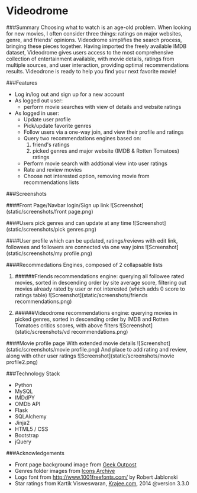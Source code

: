 Videodrome
==========

###Summary
Choosing what to watch is an age-old problem. When looking for new movies, I often consider three things: ratings on major websites, genre, and friends' opinions. Videodrome simplifies the search process, bringing these pieces together. Having imported the freely available IMDB dataset, Videodrome gives users access to the most comprehensive collection of entertainment available, with movie details, ratings from multiple sources, and user interaction, providing optimal recommendations results.
Videodrone is ready to help you find your next favorite movie!

###Features
* Log in/log out and sign up for a new account
* As logged out user:
    * perform movie searches with view of details and website ratings
* As logged in user:
    * Update user profile
    * Pick/update favorite genres
    * Follow users via a one-way join, and view their profile and ratings
    * Query two recommendations engines based on: 
      1. friend's ratings
      2. picked genres and major website (IMDB & Rotten Tomatoes) ratings
    * Perform movie search with addtional view into user ratings
    * Rate and review movies
    * Choose not interested option, removing movie from recommendations lists

###Screenshots

####Front Page/Navbar login/Sign up link
![Screenshot](static/screenshots/front page.png)

####Users pick genres and can update at any time
![Screenshot](static/screenshots/pick genres.png)

####User profile which can be updated, ratings/reviews with edit link, followees and followers are connected via one way joins
![Screenshot](static/screenshots/my profile.png)

####Recommedations Engines, composed of 2 collapsable lists

1. ######Friends recommendations engine: querying all followee rated movies, sorted in descending order by site average score, filtering out movies already rated by user or not interested (which adds 0 score to ratings table)
![Screenshot](static/screenshots/friends recommendations.png)

2. ######Videodrome recommendations engine: querying movies in picked genres, sorted in descending order by IMDB and Rotten Tomatoes critics scores, with above filters
![Screenshot](static/screenshots/vd recommendations.png)

####Movie profile page 
With extended movie details
![Screenshot](static/screenshots/movie profile.png)
And place to add rating and review, along with other user ratings
![Screenshot](static/screenshots/movie profile2.png)

###Technology Stack
* Python
* MySQL
* IMDdPY
* OMDb API
* Flask
* SQLAlchemy
* Jinja2
* HTML5 / CSS
* Bootstrap
* jQuery

###Acknowledgements
* Front page background image from <a href="http://www.geekoutpost.com/">Geek Outpost<a/>
* Genres folder images from <a href="http://icons.iconarchive.com/">Icons Archive<a/>
* Logo font from http://www.1001freefonts.com/ by Robert Jablonski
* Star ratings from Kartik Visweswaran, <a href="Krajee.com">Krajee.com</a>, 2014 @version 3.3.0


